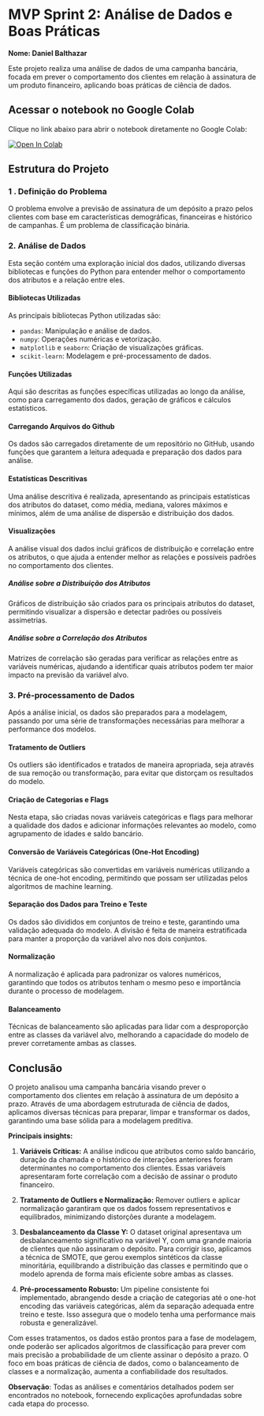 # **MVP Sprint 2: Análise de Dados e Boas Práticas**

**Nome: Daniel Balthazar**

Este projeto realiza uma análise de dados de uma campanha bancária, focada em prever o comportamento dos clientes em relação à assinatura de um produto financeiro, aplicando boas práticas de ciência de dados.

## Acessar o notebook no Google Colab

Clique no link abaixo para abrir o notebook diretamente no Google Colab:

[![Open In Colab](https://colab.research.google.com/assets/colab-badge.svg)](https://colab.research.google.com/github/Danielbalthazar/MVP_AnaliseDeDados_e_BoasPraticas/blob/main/MVP_AnáliseDeDados_e_BoasPráticas.ipynb)

## Estrutura do Projeto

### 1 . Definição do Problema
O problema envolve a previsão de assinatura de um depósito a prazo pelos clientes com base em características demográficas, financeiras e histórico de campanhas. É um problema de classificação binária.

### 2. Análise de Dados

Esta seção contém uma exploração inicial dos dados, utilizando diversas bibliotecas e funções do Python para entender melhor o comportamento dos atributos e a relação entre eles.

#### Bibliotecas Utilizadas

As principais bibliotecas Python utilizadas são:

- `pandas`: Manipulação e análise de dados.
- `numpy`: Operações numéricas e vetorização.
- `matplotlib` e `seaborn`: Criação de visualizações gráficas.
- `scikit-learn`: Modelagem e pré-processamento de dados.

#### Funções Utilizadas

Aqui são descritas as funções específicas utilizadas ao longo da análise, como para carregamento dos dados, geração de gráficos e cálculos estatísticos.

#### Carregando Arquivos do Github

Os dados são carregados diretamente de um repositório no GitHub, usando funções que garantem a leitura adequada e preparação dos dados para análise.

#### Estatísticas Descritivas

Uma análise descritiva é realizada, apresentando as principais estatísticas dos atributos do dataset, como média, mediana, valores máximos e mínimos, além de uma análise de dispersão e distribuição dos dados.

#### Visualizações

A análise visual dos dados inclui gráficos de distribuição e correlação entre os atributos, o que ajuda a entender melhor as relações e possíveis padrões no comportamento dos clientes.

##### Análise sobre a Distribuição dos Atributos

Gráficos de distribuição são criados para os principais atributos do dataset, permitindo visualizar a dispersão e detectar padrões ou possíveis assimetrias.

##### Análise sobre a Correlação dos Atributos

Matrizes de correlação são geradas para verificar as relações entre as variáveis numéricas, ajudando a identificar quais atributos podem ter maior impacto na previsão da variável alvo.

### 3. Pré-processamento de Dados

Após a análise inicial, os dados são preparados para a modelagem, passando por uma série de transformações necessárias para melhorar a performance dos modelos.

#### Tratamento de Outliers

Os outliers são identificados e tratados de maneira apropriada, seja através de sua remoção ou transformação, para evitar que distorçam os resultados do modelo.

#### Criação de Categorias e Flags

Nesta etapa, são criadas novas variáveis categóricas e flags para melhorar a qualidade dos dados e adicionar informações relevantes ao modelo, como agrupamento de idades e saldo bancário.

#### Conversão de Variáveis Categóricas (One-Hot Encoding)

Variáveis categóricas são convertidas em variáveis numéricas utilizando a técnica de one-hot encoding, permitindo que possam ser utilizadas pelos algoritmos de machine learning.

#### Separação dos Dados para Treino e Teste

Os dados são divididos em conjuntos de treino e teste, garantindo uma validação adequada do modelo. A divisão é feita de maneira estratificada para manter a proporção da variável alvo nos dois conjuntos.

#### Normalização

A normalização é aplicada para padronizar os valores numéricos, garantindo que todos os atributos tenham o mesmo peso e importância durante o processo de modelagem.

#### Balanceamento

Técnicas de balanceamento são aplicadas para lidar com a desproporção entre as classes da variável alvo, melhorando a capacidade do modelo de prever corretamente ambas as classes.


## Conclusão

O projeto analisou uma campanha bancária visando prever o comportamento dos clientes em relação à assinatura de um depósito a prazo. Através de uma abordagem estruturada de ciência de dados, aplicamos diversas técnicas para preparar, limpar e transformar os dados, garantindo uma base sólida para a modelagem preditiva.

**Principais insights:**

1. **Variáveis Críticas:** A análise indicou que atributos como saldo bancário, duração da chamada e o histórico de interações anteriores foram determinantes no comportamento dos clientes. Essas variáveis apresentaram forte correlação com a decisão de assinar o produto financeiro.

2. **Tratamento de Outliers e Normalização:** Remover outliers e aplicar normalização garantiram que os dados fossem representativos e equilibrados, minimizando distorções durante a modelagem.

3. **Desbalanceamento da Classe Y:** O dataset original apresentava um desbalanceamento significativo na variável Y, com uma grande maioria de clientes que não assinaram o depósito. Para corrigir isso, aplicamos a técnica de SMOTE, que gerou exemplos sintéticos da classe minoritária, equilibrando a distribuição das classes e permitindo que o modelo aprenda de forma mais eficiente sobre ambas as classes.

4. **Pré-processamento Robusto:** Um pipeline consistente foi implementado, abrangendo desde a criação de categorias até o one-hot encoding das variáveis categóricas, além da separação adequada entre treino e teste. Isso assegura que o modelo tenha uma performance mais robusta e generalizável.

Com esses tratamentos, os dados estão prontos para a fase de modelagem, onde poderão ser aplicados algoritmos de classificação para prever com mais precisão a probabilidade de um cliente assinar o depósito a prazo. O foco em boas práticas de ciência de dados, como o balanceamento de classes e a normalização, aumenta a confiabilidade dos resultados.


**Observação**: Todas as análises e comentários detalhados podem ser encontrados no notebook, fornecendo explicações aprofundadas sobre cada etapa do processo.



